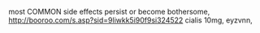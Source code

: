 most COMMON side effects persist or become bothersome,  http://booroo.com/s.asp?sid=9liwkk5i90f9si324522 cialis 10mg,  eyzvnn, 